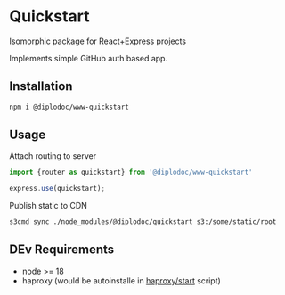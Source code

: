 # Quickstart

Isomorphic package for React+Express projects

Implements simple GitHub auth based app.

## Installation
```bash
npm i @diplodoc/www-quickstart
```

## Usage

Attach routing to server
```js
import {router as quickstart} from '@diplodoc/www-quickstart'

express.use(quickstart);
```

Publish static to CDN
```bash
s3cmd sync ./node_modules/@diplodoc/quickstart s3:/some/static/root
```

## DEv Requirements

- node >= 18
- haproxy (would be autoinstalle in [haproxy/start](proxy/start) script)
